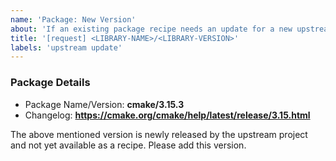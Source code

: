```yaml
---
name: 'Package: New Version'
about: 'If an existing package recipe needs an update for a new upstream version'
title: '[request] <LIBRARY-NAME>/<LIBRARY-VERSION>'
labels: 'upstream update'
---
```


### Package Details
  * Package Name/Version: **cmake/3.15.3**
  * Changelog: **https://cmake.org/cmake/help/latest/release/3.15.html**


The above mentioned version is newly released by the upstream project and not yet available as a recipe. Please add this version.
